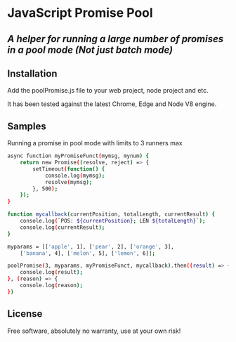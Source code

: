 # JavaScript Promise Pool
## _A helper for running a large number of promises in a pool mode (Not just batch mode)_
## Installation

Add the poolPromise.js file to your web project, node project and etc.

It has been tested against the latest Chrome, Edge and Node V8 engine.

## Samples

Running a promise in pool mode with limits to 3 runners max

```sh
async function myPromiseFunct(mymsg, mynum) {
    return new Promise((resolve, reject) => {
        setTimeout(function() {
            console.log(mymsg);
            resolve(mymsg);
        }, 500);
    });
}

function mycallback(currentPosition, totalLength, currentResult) {
    console.log(`POS: ${currentPosition}; LEN ${totalLength}`);
    console.log(currentResult);
}

myparams = [['apple', 1], ['pear', 2], ['orange', 3],
    ['banana', 4], ['melon', 5], ['lemon', 6]];

poolPromise(3, myparams, myPromiseFunct, mycallback).then((result) => {
    console.log(result);
}, (reason) => {
    console.log(reason);
})
```

## License

Free software, absolutely no warranty, use at your own risk!
